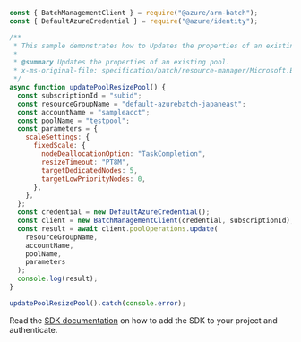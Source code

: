 ```javascript
const { BatchManagementClient } = require("@azure/arm-batch");
const { DefaultAzureCredential } = require("@azure/identity");

/**
 * This sample demonstrates how to Updates the properties of an existing pool.
 *
 * @summary Updates the properties of an existing pool.
 * x-ms-original-file: specification/batch/resource-manager/Microsoft.Batch/stable/2022-01-01/examples/PoolUpdate_ResizePool.json
 */
async function updatePoolResizePool() {
  const subscriptionId = "subid";
  const resourceGroupName = "default-azurebatch-japaneast";
  const accountName = "sampleacct";
  const poolName = "testpool";
  const parameters = {
    scaleSettings: {
      fixedScale: {
        nodeDeallocationOption: "TaskCompletion",
        resizeTimeout: "PT8M",
        targetDedicatedNodes: 5,
        targetLowPriorityNodes: 0,
      },
    },
  };
  const credential = new DefaultAzureCredential();
  const client = new BatchManagementClient(credential, subscriptionId);
  const result = await client.poolOperations.update(
    resourceGroupName,
    accountName,
    poolName,
    parameters
  );
  console.log(result);
}

updatePoolResizePool().catch(console.error);
```

Read the [SDK documentation](https://github.com/Azure/azure-sdk-for-js/blob/%40azure%2Farm-batch_7.1.0/sdk/batch/arm-batch/README.md) on how to add the SDK to your project and authenticate.
